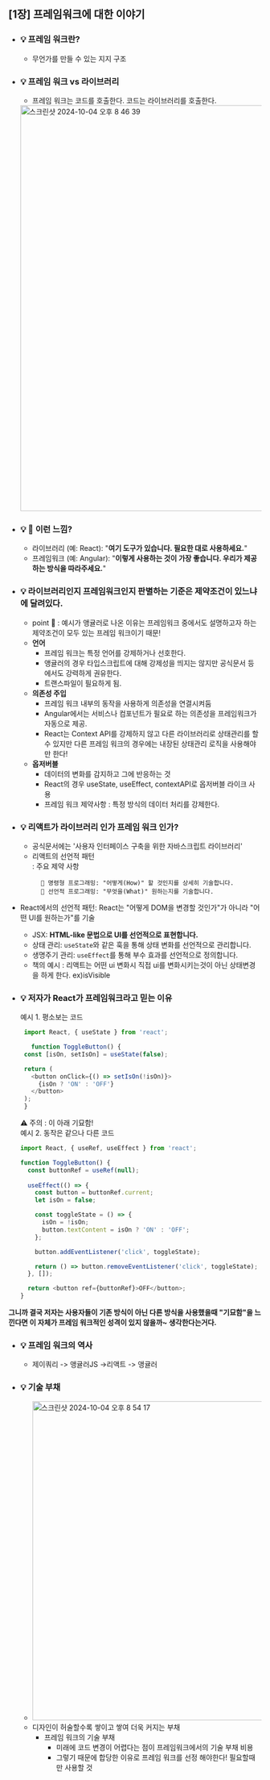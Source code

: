 ## [1장] 프레임워크에 대한 이야기

- ### 💡 프레임 워크란?
	- 무언가를 만들 수 있는 지지 구조
- ### 💡 프레임 워크 vs 라이브러리
	- 프레임 워크는 코드를 호출한다. 코드는 라이브러리를 호출한다.
  <img width="805" alt="스크린샷 2024-10-04 오후 8 46 39" src="https://github.com/user-attachments/assets/200a6296-f44f-4986-8730-30da0c2d7583">
- ### 💡 🤔 이런 느낌?
	- 라이브러리 (예: React): "**여기 도구가 있습니다. 필요한 대로 사용하세요.**"
	- 프레임워크 (예: Angular): "**이렇게 사용하는 것이 가장 좋습니다. 우리가 제공하는 방식을 따라주세요.**"
- ### 💡 라이브러리인지 프레임워크인지 판별하는 기준은 제약조건이 있느냐에 달려있다.
	- point 🙋 : 예시가 앵귤러로 나온 이유는 프레임워크 중에서도 설명하고자 하는 제약조건이 모두 있는 프레임 워크이기 때문!
	- **언어**
		- 프레임 워크는 특정 언어를 강제하거나 선호한다.
		- 앵귤러의 경우 타입스크립트에 대해 강제성을 띄지는 않지만 공식문서 등 에서도 강력하게 권유한다.
		- 트랜스파일이 필요하게 됨.
	- **의존성 주입**
		- 프레임 워크 내부의 동작을 사용하게 의존성을 연결시켜둠
		- Angular에서는 서비스나 컴포넌트가 필요로 하는 의존성을 프레임워크가 자동으로 제공.
		- React는 Context API를 강제하지 않고 다른 라이브러리로 상태관리를 할 수 있지만 다른 프레임 워크의 경우에는 내장된 상태관리 로직을 사용해야만 한다!
	- **옵저버블**
		- 데이터의 변화를 감지하고 그에 반응하는 것
		- React의 경우 useState, useEffect, contextAPI로 옵저버블 라이크 사용
		- 프레임 워크 제약사항 : 특정 방식의 데이터 처리를 강제한다.
- ### 💡 리액트가 라이브러리 인가 프레임 워크 인가?
	- 공식문서에는 '사용자 인터페이스 구축을 위한 자바스크립트 라이브러리'
	- 리액트의 선언적 패턴<br/> : 주요 제약 사항
 ```
		  📍 명령형 프로그래밍: "어떻게(How)" 할 것인지를 상세히 기술합니다. 
		  📍 선언적 프로그래밍: "무엇을(What)" 원하는지를 기술합니다.
 ```
  - React에서의 선언적 패턴: React는 "어떻게 DOM을 변경할 것인가"가 아니라 "어떤 UI를 원하는가"를 기술
	 - JSX: **HTML-like 문법으로 UI를 선언적으로 표현합니다.**
	- 상태 관리: `useState`와 같은 훅을 통해 상태 변화를 선언적으로 관리합니다.
	- 생명주기 관리: `useEffect`를 통해 부수 효과를 선언적으로 정의합니다.
	- 책의 예시 : 리액트는 어떤 ui 변화시 직접 ui를 변화시키는것이 아닌 상태변경을 하게 한다. ex)isVisible
- ### 💡 저자가 React가 프레임워크라고 믿는 이유
    예시 1. 평소보는 코드
     ```js
	  import React, { useState } from 'react';

        function ToggleButton() {
      const [isOn, setIsOn] = useState(false);
    
      return (
        <button onClick={() => setIsOn(!isOn)}>
          {isOn ? 'ON' : 'OFF'}
        </button>
      );
      }
  ```

  ⚠️ 주의 : 이 아래 기묘함! <br/>
    예시 2. 동작은 같으나 다른 코드
    ```js
    import React, { useRef, useEffect } from 'react';
    
    function ToggleButton() {
      const buttonRef = useRef(null);
      
      useEffect(() => {
        const button = buttonRef.current;
        let isOn = false;
    
        const toggleState = () => {
          isOn = !isOn;
          button.textContent = isOn ? 'ON' : 'OFF';
        };
    
        button.addEventListener('click', toggleState);
    
        return () => button.removeEventListener('click', toggleState);
      }, []);
    
      return <button ref={buttonRef}>OFF</button>;
    }
    ```
**그니까 결국 저자는 사용자들이 기존 방식이 아닌 다른 방식을 사용했을때 "기묘함"을 느낀다면 이 자체가 프레임 워크적인 성격이 있지 않을까~ 생각한다는거다.**

- ### 💡 프레임 워크의 역사
	- 제이쿼리 -> 앵귤러JS ->리액트 -> 앵귤러 
- ### 💡 기술 부채
  - <img width="633" alt="스크린샷 2024-10-04 오후 8 54 17" src="https://github.com/user-attachments/assets/68fd4c17-f08b-44f0-b438-1a82ef4ecec7">
  - 디자인이 허술할수록 쌓이고 쌓여 더욱 커지는 부채
	- 프레임 워크의 기술 부채
		- 미래에 코드 변경이 어렵다는 점이 프레임워크에서의 기술 부채 비용
		- 그렇기 때문에 합당한 이유로 프레임 워크를 선정 해야한다! 필요할때만 사용할 것
